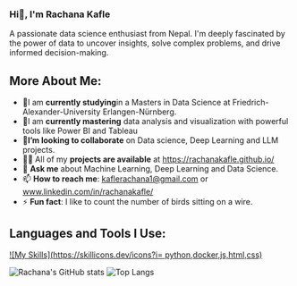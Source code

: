 ### Hi👋, I'm Rachana Kafle
A passionate data science enthusiast from Nepal. I'm deeply fascinated by the power of data to uncover insights, solve complex problems, and drive informed decision-making.

## More About Me:

- 🔭I am **currently studying**in a Masters in Data Science at Friedrich-Alexander-University Erlangen-Nürnberg.
- 🌱I am **currently mastering** data analysis and visualization with powerful tools like Power BI and Tableau
- 👯**I’m looking to collaborate** on Data science, Deep Learning and LLM projects.
- 👨‍💻 All of my **projects are available** at https://rachanakafle.github.io/
- 💬 **Ask me** about Machine Learning, Deep Learning and Data Science.
- 📫 **How to reach me**: kaflerachana1@gmail.com or www.linkedin.com/in/rachanakafle/
- ⚡ **Fun fact**: I like to count the number of birds sitting on a wire.
  
## Languages and Tools I Use:
[![My Skills](https://skillicons.dev/icons?i= python,docker,js,html,css)](https://skillicons.dev)
  
![Rachana's GitHub stats](https://github-readme-stats.vercel.app/api?username=rachanakafle&show_icons=true&theme=dark)
![Top Langs](https://github-readme-stats.vercel.app/api/top-langs/?username=rachanakafle&layout=compact)

